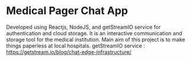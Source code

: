 # Medical Pager Chat App
Developed using Reactjs, NodeJS, and getStreamIO service for authentication and cloud storage.
It is an interactive communication and storage tool for the medical institution.
Main aim of this project is to make things paperless at local hospitals.
getStreamIO service : https://getstream.io/blog/chat-edge-infrastructure/
